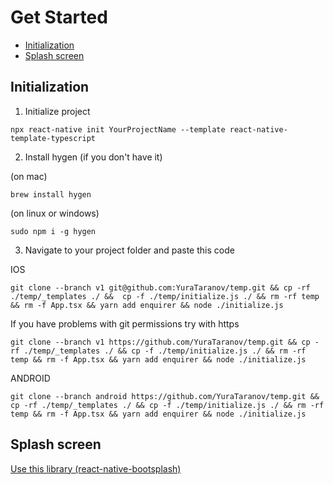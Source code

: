 # Get Started

- [Initialization](#Initialization)
- [Splash screen](#Splash-screen)

## Initialization

1. Initialize project

```
npx react-native init YourProjectName --template react-native-template-typescript
```

2. Install hygen (if you don't have it)

(on mac)

```
brew install hygen
```

(on linux or windows)

```
sudo npm i -g hygen
```

3. Navigate to your project folder and paste this code

IOS

```
git clone --branch v1 git@github.com:YuraTaranov/temp.git && cp -rf ./temp/_templates ./ &&  cp -f ./temp/initialize.js ./ && rm -rf temp && rm -f App.tsx && yarn add enquirer && node ./initialize.js
```

If you have problems with git permissions try with https

```
git clone --branch v1 https://github.com/YuraTaranov/temp.git && cp -rf ./temp/_templates ./ && cp -f ./temp/initialize.js ./ && rm -rf temp && rm -f App.tsx && yarn add enquirer && node ./initialize.js
```

ANDROID

```
git clone --branch android https://github.com/YuraTaranov/temp.git && cp -rf ./temp/_templates ./ && cp -f ./temp/initialize.js ./ && rm -rf temp && rm -f App.tsx && yarn add enquirer && node ./initialize.js
```

## Splash screen

[Use this library (react-native-bootsplash)](https://github.com/zoontek/react-native-bootsplash)
